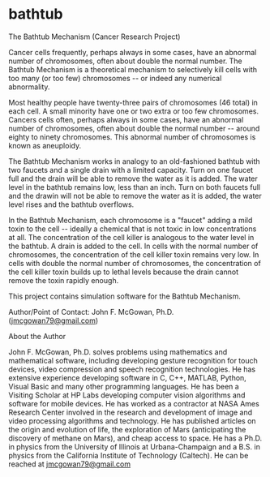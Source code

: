 bathtub
=======

The Bathtub Mechanism (Cancer Research Project)

Cancer cells frequently, perhaps always in some cases, have an
abnormal number of chromosomes, often about double the normal number.
The Bathtub Mechanism is a theoretical mechanism to selectively kill
cells with too many (or too few) chromosomes -- or indeed any
numerical abnormality.

Most healthy people have twenty-three pairs of chromosomes (46 total)
in each cell.  A small minority have one or two extra or too few
chromosomes.  Cancers cells often, perhaps always in some cases, have
an abnormal number of chromosomes, often about double the normal
number -- around eighty to ninety chromosomes.  This abnormal number
of chromosomes is known as aneuploidy.

The Bathtub Mechanism works in analogy to an old-fashioned bathtub
with two faucets and a single drain with a limited capacity.  Turn on
one faucet full and the drain will be able to remove the water as it
is added.  The water level in the bathtub remains low, less than an
inch.  Turn on both faucets full and the drawin will not be able to
remove the water as it is added, the water level rises and the bathtub
overflows.

In the Bathtub Mechanism, each chromosome is a "faucet" adding a mild
toxin to the cell -- ideally a chemical that is not toxic in low
concentrations at all.  The concentration of the cell killer is
analogous to the water level in the bathtub.  A drain is added to the
cell.  In cells with the normal number of chromosomes, the
concentration of the cell killer toxin remains very low.  In cells
with double the normal number of chromosomes, the concentration of the
cell killer toxin builds up to lethal levels because the drain cannot
remove the toxin rapidly enough.

This project contains simulation software for the Bathtub Mechanism.

Author/Point of Contact: John F. McGowan, Ph.D. (jmcgowan79@gmail.com)

About the Author

John F. McGowan, Ph.D. solves problems using mathematics and
mathematical software, including developing gesture recognition for
touch devices, video compression and speech recognition
technologies. He has extensive experience developing software in C,
C++, MATLAB, Python, Visual Basic and many other programming
languages. He has been a Visiting Scholar at HP Labs developing
computer vision algorithms and software for mobile devices. He has
worked as a contractor at NASA Ames Research Center involved in the
research and development of image and video processing algorithms and
technology. He has published articles on the origin and evolution of
life, the exploration of Mars (anticipating the discovery of methane
on Mars), and cheap access to space. He has a Ph.D. in physics from
the University of Illinois at Urbana-Champaign and a B.S. in physics
from the California Institute of Technology (Caltech). He can be
reached at jmcgowan79@gmail.com
